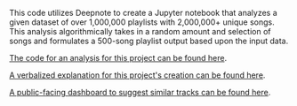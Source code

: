 This code utilizes Deepnote to create a Jupyter notebook that analyzes a given dataset of over 1,000,000 playlists with 2,000,000+ unique songs. This analysis algorithmically
takes in a random amount and selection of songs and formulates a 500-song playlist output based upon the input data. 

[The code for an analysis for this project can be found here](https://deepnote.com/@paul-flanagan/Final-Project-LhaoEv9-SWiZNYYn6RIfJQ, "Deepnote Project").

[A verbalized explanation for this project's creation can be found here](https://p-flanagan.medium.com/technical-taste-in-music-7ed93282e0c0, "Explanation Article").

[A public-facing dashboard to suggest similar tracks can be found here](https://ancient-reef-69952.herokuapp.com/).
